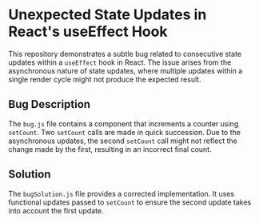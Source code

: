 # Unexpected State Updates in React's useEffect Hook

This repository demonstrates a subtle bug related to consecutive state updates within a `useEffect` hook in React.  The issue arises from the asynchronous nature of state updates, where multiple updates within a single render cycle might not produce the expected result.

## Bug Description

The `bug.js` file contains a component that increments a counter using `setCount`.  Two `setCount` calls are made in quick succession.  Due to the asynchronous updates, the second `setCount` call might not reflect the change made by the first, resulting in an incorrect final count.

## Solution

The `bugSolution.js` file provides a corrected implementation. It uses functional updates passed to `setCount` to ensure the second update takes into account the first update.